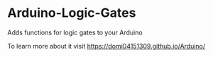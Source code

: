 # Arduino-Logic-Gates
Adds functions for logic gates to your Arduino

To learn more about it visit https://domi04151309.github.io/Arduino/
